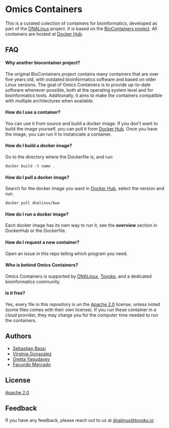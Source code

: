 # Omics Containers

This is a curated colection of containers for bioinformatics, developed as part of the [DNALinux](https://dnalinux.com/) project. It is based on the [BioContainers project](https://github.com/BioContainers/containers). All containers are hosted at [Docker Hub](https://hub.docker.com/repositories/dnalinux).


## FAQ

#### Why another biocontainer project?

The original BioContainers project contains many containers that are over five years old, with outdated bioinformatics software and based on older Linux versions. The goal of Omics Containers is to provide up-to-date software whenever possible, both at the operating system level and for bioinformatics tools. Additionally, it aims to make the containers compatible with multiple architectures when available.

#### How do I use a container? 

You can use it from source and build a docker image. If you don't want to build the image yourself, you can pull it from [Docker Hub](https://hub.docker.com/repositories/dnalinux).
Once you have the image, you can run it to instanciate a container.

#### How do I build a docker image?

Go to the directory where the Dockerfile is, and run:

```
docker build -t name .
```

#### How do I pull a docker image?

Search for the docker image you want in [Docker Hub](https://hub.docker.com/repositories/dnalinux), select the version and run:

```
docker pull dnalinux/bwa
```

#### How do I run a docker image?

Each docker image has its own way to run it, see the **overview** section in DockerHub or the Dockerfile.

#### How do I request a new container?

Open an issue in this repo telling which program you need.

#### Who is behind Omics Containers?

Omics Containers is supported by [DNALinux](), [Toyoko](), and a dedicated bioinformatics community.

#### Is it free?

Yes, every file in this repository is un the [Apache 2.0](http://www.apache.org/licenses/LICENSE-2.0) license, unless noted (some files comes with their own license). If you run these container in a cloud provider, they may charge you for the computer time needed to run the containers. 

## Authors

- [Sebastian Bassi](https://www.github.com/sbassi)
- [Virginia Gonazalez](https://www.github.com/virmax)
- [Gretta Yagudayev](https://www.github.com/gyagu98)
- [Facundo Mercado](https://www.github.com/Facundo1224)

## License

[Apache 2.0](http://www.apache.org/licenses/LICENSE-2.0)


## Feedback

If you have any feedback, please reach out to us at dnalinux@toyoko.io

